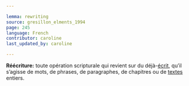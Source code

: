 ```yaml
---

lemma: rewriting
source: gresillon_elments_1994
page: 245
language: French
contributor: caroline
last_updated_by: caroline

---
```


**Réécriture:** toute opération scripturale qui revient sur du déjà-[écrit](writingProduct.html), qu’il s’agisse de mots, de phrases, de paragraphes, de chapitres ou de [textes](text.html) entiers.

